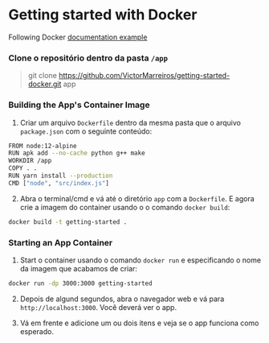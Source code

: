 # Getting started with Docker
Following Docker [documentation example](https://docs.docker.com/get-started/02_our_app/)

### Clone o repositório dentro da pasta `/app`
> git clone https://github.com/VictorMarreiros/getting-started-docker.git app


### Building the App's Container Image
1. Criar um arquivo  `Dockerfile` dentro da mesma pasta que o arquivo `package.json` com o seguinte conteúdo:
```sh
FROM node:12-alpine
RUN apk add --no-cache python g++ make
WORKDIR /app
COPY . .
RUN yarn install --production
CMD ["node", "src/index.js"]
```

2. Abra o terminal/cmd e vá até o diretório `app` com a `Dockerfile`. E agora crie a imagem do container usando o o comando `docker build`:
```sh
docker build -t getting-started .
```

### Starting an App Container
1. Start o container usando o comando `docker run` e especificando o nome da imagem que acabamos de criar:
```sh
docker run -dp 3000:3000 getting-started
```

2. Depois de algund segundos, abra o navegador web e vá para `http://localhost:3000`. Você deverá ver o app.

3. Vá em frente e adicione um ou dois itens e veja se o app funciona como esperado.